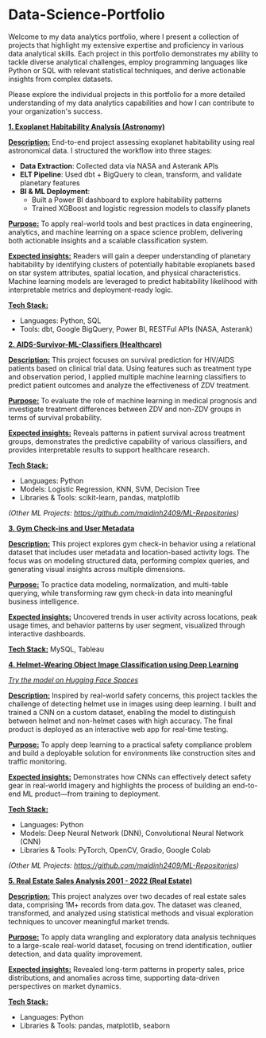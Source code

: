 # Data-Science-Portfolio
Welcome to my data analytics portfolio, where I present a collection of projects that highlight my extensive expertise and proficiency in various data analytical skills. 
Each project in this portfolio demonstrates my ability to tackle diverse analytical challenges, employ programming languages like Python or SQL with relevant statistical techniques, and derive actionable insights from complex datasets. 

Please explore the individual projects in this portfolio for a more detailed understanding of my data analytics capabilities and how I can contribute to your organization's success.

**[1. Exoplanet Habitability Analysis (Astronomy)](https://github.com/maidinh2409/Exoplanet-Hability-Analysis)**

**<ins>Description:</ins>** End-to-end project assessing exoplanet habitability using real astronomical data. I structured the workflow into three stages:

- **Data Extraction**: Collected data via NASA and Asterank APIs
- **ELT Pipeline**: Used dbt + BigQuery to clean, transform, and validate planetary features
- **BI & ML Deployment**:
  + Built a Power BI dashboard to explore habitability patterns
  + Trained XGBoost and logistic regression models to classify planets

**<ins>Purpose:</ins>** To apply real-world tools and best practices in data engineering, analytics, and machine learning on a space science problem, delivering both actionable insights and a scalable classification system.

**<ins>Expected insights:</ins>** Readers will gain a deeper understanding of planetary habitability by identifying clusters of potentially habitable exoplanets based on star system attributes, spatial location, and physical characteristics. Machine learning models are leveraged to predict habitability likelihood with interpretable metrics and deployment-ready logic.

**<ins>Tech Stack:</ins>**

- Languages: Python, SQL
- Tools: dbt, Google BigQuery, Power BI, RESTFul APIs (NASA, Asterank)

**[2. AIDS-Survivor-ML-Classifiers (Healthcare)](https://github.com/maidinh2409/AIDS-ML-Classification)**

**<ins>Description:</ins>** This project focuses on survival prediction for HIV/AIDS patients based on clinical trial data. Using features such as treatment type and observation period, I applied multiple machine learning classifiers to predict patient outcomes and analyze the effectiveness of ZDV treatment.

**<ins>Purpose:</ins>** To evaluate the role of machine learning in medical prognosis and investigate treatment differences between ZDV and non-ZDV groups in terms of survival probability.

**<ins>Expected insights:</ins>** Reveals patterns in patient survival across treatment groups, demonstrates the predictive capability of various classifiers, and provides interpretable results to support healthcare research.

**<ins>Tech Stack:</ins>**

- Languages: Python
- Models: Logistic Regression, KNN, SVM, Decision Tree
- Libraries & Tools: scikit-learn, pandas, matplotlib
  
_(Other ML Projects: https://github.com/maidinh2409/ML-Repositories)_

**[3. Gym Check-ins and User Metadata](https://github.com/maidinh2409/Gym-Check-ins-and-User-Metadata)**

**<ins>Description:</ins>** This project explores gym check-in behavior using a relational dataset that includes user metadata and location-based activity logs. The focus was on modeling structured data, performing complex queries, and generating visual insights across multiple dimensions.

**<ins>Purpose:</ins>** To practice data modeling, normalization, and multi-table querying, while transforming raw gym check-in data into meaningful business intelligence.

**<ins>Expected insights:</ins>** Uncovered trends in user activity across locations, peak usage times, and behavior patterns by user segment, visualized through interactive dashboards.

**<ins>Tech Stack:</ins>** MySQL, Tableau

**[4. Helmet-Wearing Object Image Classification using Deep Learning](https://github.com/maidinh2409/Helmet-Detection-Using-CNN)**

*[Try the model on Hugging Face Spaces](https://huggingface.co/spaces/demile2409/CSIS-3290-Helmet-Image-Classification)*

**<ins>Description:</ins>** Inspired by real-world safety concerns, this project tackles the challenge of detecting helmet use in images using deep learning. I built and trained a CNN on a custom dataset, enabling the model to distinguish between helmet and non-helmet cases with high accuracy. The final product is deployed as an interactive web app for real-time testing.

**<ins>Purpose:</ins>** To apply deep learning to a practical safety compliance problem and build a deployable solution for environments like construction sites and traffic monitoring.

**<ins>Expected insights:</ins>** Demonstrates how CNNs can effectively detect safety gear in real-world imagery and highlights the process of building an end-to-end ML product—from training to deployment.

**<ins>Tech Stack:</ins>**

- Languages: Python
- Models: Deep Neural Network (DNN), Convolutional Neural Network (CNN)
- Libraries & Tools: PyTorch, OpenCV, Gradio, Google Colab

_(Other ML Projects: https://github.com/maidinh2409/ML-Repositories)_
    
**[5. Real Estate Sales Analysis 2001 - 2022 (Real Estate)](https://github.com/maidinh2409/Real-Estate-Sales-Analysis)**

**<ins>Description:</ins>** This project analyzes over two decades of real estate sales data, comprising 1M+ records from data.gov. The dataset was cleaned, transformed, and analyzed using statistical methods and visual exploration techniques to uncover meaningful market trends.

**<ins>Purpose:</ins>** To apply data wrangling and exploratory data analysis techniques to a large-scale real-world dataset, focusing on trend identification, outlier detection, and data quality improvement.

**<ins>Expected insights:</ins>** Revealed long-term patterns in property sales, price distributions, and anomalies across time, supporting data-driven perspectives on market dynamics.

**<ins>Tech Stack:</ins>**

- Languages: Python
- Libraries & Tools: pandas, matplotlib, seaborn
